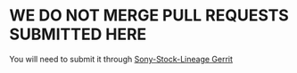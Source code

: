 # WE DO NOT MERGE PULL REQUESTS SUBMITTED HERE

You will need to submit it through [Sony-Stock-Lineage Gerrit](https://gerrit.nailyk.fr/#/admin/projects/android_kernel_sony_msm8974)

